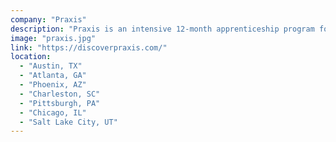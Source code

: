 ```yaml
---
company: "Praxis"
description: "Praxis is an intensive 12-month apprenticeship program for those who are entrepreneurial young people that want real-world career experience and a rigorous, self-directed educational experience."
image: "praxis.jpg"
link: "https://discoverpraxis.com/"
location:
  - "Austin, TX"
  - "Atlanta, GA"
  - "Phoenix, AZ"
  - "Charleston, SC"
  - "Pittsburgh, PA"
  - "Chicago, IL"
  - "Salt Lake City, UT"
---
```

